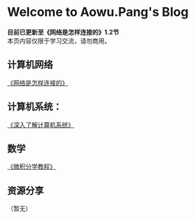 # Welcome to Aowu.Pang's Blog

**目前已更新至《网络是怎样连接的》1.2节**  
本页内容仅限于学习交流，请勿商用。

## 计算机网络

[《网络是怎样连接的》](net_index.md)

## 计算机系统：

[《深入了解计算机系统》](./computer_system_index.md)

## 数学

[《微积分学教程》]()

## 资源分享

（暂无）